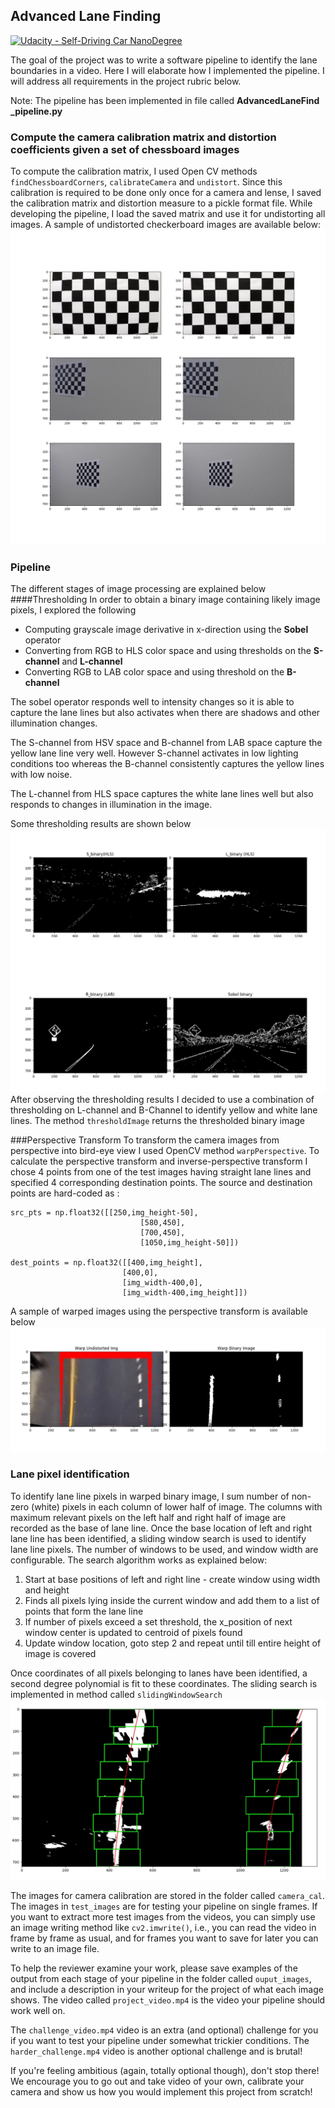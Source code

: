 ## Advanced Lane Finding
[![Udacity - Self-Driving Car NanoDegree](https://s3.amazonaws.com/udacity-sdc/github/shield-carnd.svg)](http://www.udacity.com/drive)


The goal of the project was to write a software pipeline to identify the lane boundaries in a video. Here I will elaborate how I implemented the pipeline. I will address all requirements in the project rubric below.

Note: The pipeline has been implemented in file called **AdvancedLaneFind _pipeline.py**
### Compute the camera calibration matrix and distortion coefficients given a set of chessboard images
To compute the calibration matrix, I used Open CV  methods `findChessboardCorners`, `calibrateCamera` and `undistort`. Since this calibration is required to be done only once for a camera and lense, I saved the calibration matrix and distortion measure to a pickle format file. While developing the pipeline, I load the saved matrix and use it for undistorting all images. A sample of undistorted checkerboard images are available below:
![Undistorted Images](undistorted_image.png)

### Pipeline
The different stages of image processing are explained below 
####Thresholding 
In order to obtain a binary image containing likely image pixels, I explored the following
* Computing grayscale image derivative in x-direction using the **Sobel**  operator
* Converting from RGB to HLS color space and using thresholds on the **S-channel** and **L-channel**
* Converting RGB to LAB color space and using threshold on the **B-channel**

The sobel operator responds well to intensity changes so it is able to capture the lane lines but also activates when there are shadows and other illumination changes. 

The S-channel from HSV space and B-channel from LAB space capture the yellow lane line very well. However S-channel activates in low lighting conditions too whereas the B-channel consistently captures the yellow lines with low noise. 

The L-channel from HLS space captures the white lane lines well but also responds to changes in illumination in the image.

Some thresholding results are shown below
![Thresholding Result](output_images/binary_test2.jpg)
After observing the thresholding results I decided to use a combination of thresholding on L-channel and B-Channel to identify yellow and white lane lines. The method `thresholdImage` returns the thresholded binary image

###Perspective Transform
To transform the camera images from perspective into bird-eye view I used OpenCV method `warpPerspective`. To calculate the perspective transform and inverse-perspective transform I chose 4 points  from one of the test images having straight lane lines and specified 4 corresponding destination points. The source and destination points are hard-coded as :

	
    src_pts = np.float32([[250,img_height-50],
                                 [580,450],
                                 [700,450],
                                 [1050,img_height-50]])
    
    dest_points = np.float32([[400,img_height],
                             [400,0],
                             [img_width-400,0],
                             [img_width-400,img_height]])

A sample of warped images using the perspective transform is available below
![Warped Images](output_images/warp_straight_lines1.jpg)

### Lane pixel identification
To identify lane line pixels in warped binary image, I sum number of non-zero (white) pixels in each column of lower half of image. The columns with maximum relevant pixels on the left half and  right half of image are recorded as the base of lane line.
Once the base location of left and right lane line has been identified, a sliding window search is used to identify lane line pixels. The number of windows to be used, and window width are configurable. 
The search algorithm works as explained below:
1. Start at base positions of left and right line - create window using width and height
2. Finds all pixels lying inside the current window and add them to a list of points that form the lane line
3. If number of pixels exceed a set threshold, the x_position of next window center is updated to centroid of pixels found
4. Update window location, goto step 2 and repeat until till entire height of image is covered

Once coordinates of all pixels belonging to lanes have been identified, a second degree polynomial is fit to these coordinates. The sliding search is implemented in method called `slidingWindowSearch`
 ![Slide_search](output_images/search_test4.jpg)


The images for camera calibration are stored in the folder called `camera_cal`.  The images in `test_images` are for testing your pipeline on single frames.  If you want to extract more test images from the videos, you can simply use an image writing method like `cv2.imwrite()`, i.e., you can read the video in frame by frame as usual, and for frames you want to save for later you can write to an image file.  

To help the reviewer examine your work, please save examples of the output from each stage of your pipeline in the folder called `ouput_images`, and include a description in your writeup for the project of what each image shows.    The video called `project_video.mp4` is the video your pipeline should work well on.  

The `challenge_video.mp4` video is an extra (and optional) challenge for you if you want to test your pipeline under somewhat trickier conditions.  The `harder_challenge.mp4` video is another optional challenge and is brutal!

If you're feeling ambitious (again, totally optional though), don't stop there!  We encourage you to go out and take video of your own, calibrate your camera and show us how you would implement this project from scratch!

